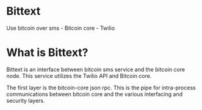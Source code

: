 # Bittext
Use bitcoin over sms - Bitcoin core - Twilio

# What is Bittext?
Bittext is an interface between bitcoin sms service and the bitcoin core node.
This service utilizes the Twilio API and Bitcoin core.

The first layer is the bitcoin-core json rpc. This is the pipe for intra-process communications
between bitcoin core and the various interfacing and security layers.
